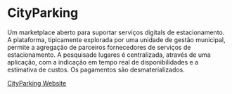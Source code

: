 # CityParking

  Um marketplace aberto para suportar serviços digitals de estacionamento. A plataforma, tipicamente explorada por uma unidade de gestão municipal, permite a agregação de parceiros fornecedores de serviços de estacionamento. A pesquisade lugares é centralizada, através de uma aplicação, com a indicação em tempo real de disponibilidades e a estimativa de custos. Os pagamentos são desmaterializados. 


[CityParking Website](https://brunocaseiro.github.io/CityParking/)
